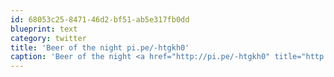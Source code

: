 ```yaml
---
id: 68053c25-8471-46d2-bf51-ab5e317fb0dd
blueprint: text
category: twitter
title: 'Beer of the night pi.pe/-htgkh0'
caption: 'Beer of the night <a href="http://pi.pe/-htgkh0" title="http://pi.pe/-htgkh0" class="link link_untco">pi.pe/-htgkh0</a>'
---
```

